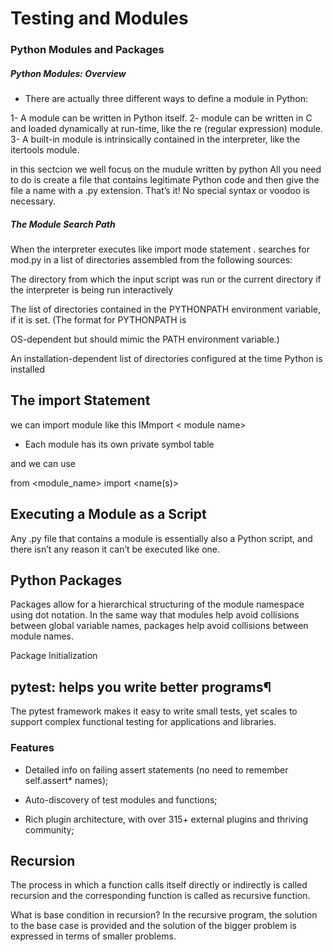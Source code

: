 # Testing and Modules

### Python Modules and Packages

##### Python Modules: Overview

* There are actually three different ways to define a module in Python:


1- A module can be written in Python itself.
2- module can be written in C and loaded dynamically at run-time, like the re (regular expression) module.
3- A built-in module is intrinsically contained in the interpreter, like the itertools module.

in this sectcion we well focus on the mudule written by python 
All you need to do is create a file that contains legitimate Python code and then give the file a name with a .py extension. That’s it! No special syntax or voodoo is necessary.

##### The Module Search Path

When the interpreter executes like import mode 
  statement . searches for mod.py in a list of directories assembled from the following sources:

The directory from which the input script was run or the current directory if the interpreter is being run interactively

The list of directories contained in the PYTHONPATH environment variable, if it is set. (The format for PYTHONPATH is 

OS-dependent but should mimic the PATH environment variable.)

An installation-dependent list of directories configured at the time Python is installed


## The import Statement
we can import module like this 
IMmport < module name>
 *  Each module has its own private symbol table

 and we can use 
 
 from <module_name> import <name(s)>

## Executing a Module as a Script


Any .py file that contains a module is essentially also a Python script, and there isn’t any reason it can’t be executed like one.

## Python Packages

Packages allow for a hierarchical structuring of the module namespace using dot notation. In the same way that modules help avoid collisions between global variable names, packages help avoid collisions between module names.

Package Initialization

## pytest: helps you write better programs¶

The pytest framework makes it easy to write small tests, yet scales to support complex functional testing for applications and libraries.


### Features

* Detailed info on failing assert statements (no need to remember self.assert* names);

* Auto-discovery of test modules and functions;

* Rich plugin architecture, with over 315+ external plugins and thriving community;


## Recursion

The process in which a function calls itself directly or indirectly is called recursion and the corresponding function is called as recursive function.


What is base condition in recursion? In the recursive program, the solution to the base case is provided and the solution of the bigger problem is expressed in terms of smaller problems.

